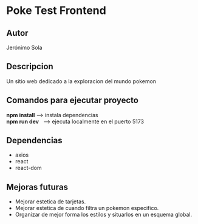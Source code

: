 # Poke Test Frontend

## Autor

Jerónimo Sola

## Descripcion

Un sitio web dedicado a la exploracion del mundo pokemon  

## Comandos para ejecutar proyecto

**npm install** --> instala dependencias  
**npm run dev** &nbsp; --> ejecuta localmente en el puerto 5173  

## Dependencias

- axios 
- react
- react-dom

## Mejoras futuras

- Mejorar estetica de tarjetas.
- Mejorar estetica de cuando filtra un pokemon especifico.
- Organizar de mejor forma los estilos y situarlos en un esquema global.

